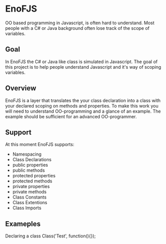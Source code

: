 EnoFJS
======
OO based programming in Javascript, is often hard to understand. 
Most people with a C# or Java background often lose track of the 
scope of variables. 

Goal
----
In EnoFJS the C# or Java like class is simulated in Javascript.
The goal of this project is to help people understand Javascript 
and it's way of scoping variables. 

Overview
--------
EnoFJS is a layer that translates the your class declaration into
a class with your declared scoping on methods and properties. To 
make this work you will need to understand OO-programming and 
a glance of an example. The example should be sufficient for 
an advanced OO-programmer.

Support
-------
At this moment EnoFJS supports:
 * Namespacing
 * Class Declarations
 * public properties
 * public methods
 * protected properties
 * protected methods
 * private properties
 * private methods
 * Class Constants
 * Class Extentions
 * Class Imports

Exameples
--------
Declaring a class
	Class('Test', function(){});
